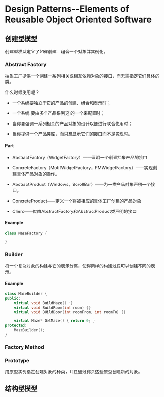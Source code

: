 # Design Patterns--Elements of Reusable Object Oriented Software

## 创建型模型

创建型模型定义了如何创建、组合一个对象并实例化。

### Abstract Factory

抽象工厂提供一个创建一系列相关或相互依赖对象的接口，而无需指定它们具体的类。

什么时候使用呢？

- 一个系统要独立于它的产品的创建、组合和表示时；

- 一个系统 要由多个产品系列这 的一个来配置时；

- 当你要强调一系列相关的产品对象的设计以便进行联合使用时；

- 当你提供一个产品类库，而只想显示它们的接口而不是实现时。

#### Part

- AbstractFactory（WidgetFactory）——声明一个创建抽象产品的接口

- ConcreteFactory（MotifWidgetFactory，PMWidgetFactory）——实现创建具体产品对象的操作。

- AbstractProduct（Windows，ScrollBar）——为一类产品对象声明一个接口。

- ConcreteProduct——定义一个将被相应的具体工厂创建的产品对象

- Client——仅由AbstractFactory和AbstractProduct类声明的接口

#### Example

```cpp
class MazeFactory {

}
```

### Builder

将一个复杂对象的构建与它的表示分离，使得同样的构建过程可以创建不同的表示。

#### Example

```cpp
class MazeBuilder {
public:
    virtual void BuildMaze() {}
    virtual void BuildRoom(int room) {}
    virtual void BUildDoor(int roomFrom, int roomTo) {}

    virtual Maze* GetMaze() { return 0; }
protected:
    MazeBuilder();
}
```

### Factory Method

### Prototype

用原型实例指定创建对象的种类，并且通过拷贝这些原型创建新的对象。

## 结构型模型
